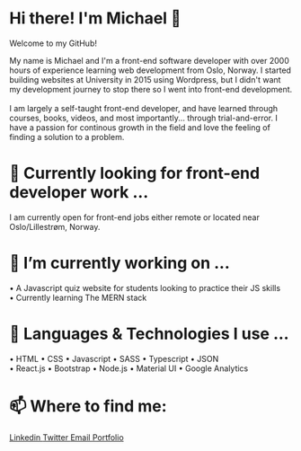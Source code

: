 # Hi there! I'm Michael 👋
Welcome to my GitHub!

My name is Michael and I'm a front-end software developer with over 2000 hours of experience learning web development from Oslo, Norway. I started building websites at University in 2015 using Wordpress, but I didn't want my development journey to stop there so I went into front-end development. <br> <br> I am largely a self-taught front-end developer, and have learned through courses, books, videos, and most importantly... through trial-and-error. 
I have a passion for continous growth in the field and love the feeling of finding a solution to a problem.

# 🌱 Currently looking for front-end developer work ...
I am currently open for front-end jobs either remote or located near Oslo/Lillestrøm, Norway.

# 🔭 I’m currently working on ...
• A Javascript quiz website for students looking to practice their JS skills </br>
• Currently learning The MERN stack

# 🤔 Languages & Technologies I use ...
• HTML • CSS • Javascript • SASS • Typescript • JSON <br/>
• React.js • Bootstrap • Node.js • Material UI • Google Analytics

# 📫 Where to find me:
<a href="https://www.linkedin.com/in/michaelsiddiqi/"> Linkedin </a> <a href="https://twitter.com/DevrMichael"> Twitter </a> <a href="mailto:siddiqimichael@gmail.com"> Email </a> <a href="https://michaelsiddiqi.com/"> Portfolio </a> <br>
